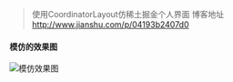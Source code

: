 > 使用CoordinatorLayout仿稀土掘金个人界面
博客地址   http://www.jianshu.com/p/04193b2407d0



#### 模仿的效果图
![模仿效果图](https://github.com/Alex-Cin/FloatIndicator4ViewPager/blob/master/preview/preview.gif)


